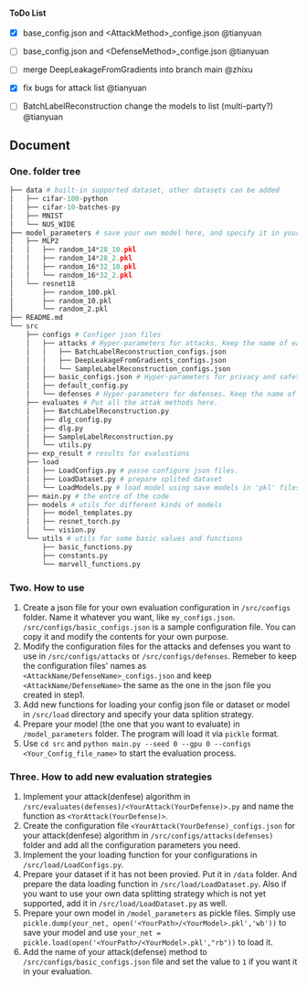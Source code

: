 #### ToDo List
- [x] base_config.json and \<AttackMethod\>_confige.json @tianyuan
- [ ] base_config.json and \<DefenseMethod\>_confige.json @tianyuan
- [ ] merge DeepLeakageFromGradients into branch main @zhixu
- [x] fix bugs for attack list @tianyuan
- [ ] BatchLabelReconstruction change the models to list (multi-party?) @tianyuan


## Document

### One. folder tree
```python
├── data # built-in supported dataset, other datasets can be added
│   ├── cifar-100-python
│   ├── cifar-10-batches-py
│   ├── MNIST
│   └── NUS_WIDE
├── model_parameters # save your own model here, and specify it in your config json file.
│   ├── MLP2
│   │   ├── random_14*28_10.pkl
│   │   ├── random_14*28_2.pkl
│   │   ├── random_16*32_10.pkl
│   │   └── random_16*32_2.pkl
│   └── resnet18
│       ├── random_100.pkl
│       ├── random_10.pkl
│       └── random_2.pkl
├── README.md
└── src
    ├── configs # Configer json files
    │   ├── attacks # Hyper-parameters for attacks. Keep the name of each file the same as it is in "basic_configs.json".
    │   │   ├── BatchLabelReconstruction_configs.json
    │   │   ├── DeepLeakageFromGradients_configs.json
    │   │   └── SampleLabelReconstruction_configs.json
    │   ├── basic_configs.json # Hyper-parameters for privacy and safety evaluation. Path specified while running 'main.py".
    │   ├── default_config.py
    │   └── defenses # Hyper-parameters for defenses. Keep the name of each file the same as it is in "basic_configs.json".
    ├── evaluates # Put all the attak methods here. 
    │   ├── BatchLabelReconstruction.py
    │   ├── dlg_config.py
    │   ├── dlg.py
    │   ├── SampleLabelReconstruction.py
    │   └── utils.py
    ├── exp_result # results for evalustions
    ├── load
    │   ├── LoadConfigs.py # passe configure json files.
    │   ├── LoadDataset.py # prepare splited dataset
    │   └── LoadModels.py # load model using save models in 'pkl' files
    ├── main.py # the entre of the code
    ├── models # utils for different kinds of models
    │   ├── model_templates.py
    │   ├── resnet_torch.py
    │   └── vision.py
    └── utils # utils for some basic values and functions
        ├── basic_functions.py
        ├── constants.py
        └── marvell_functions.py
```

### Two. How to use
1. Create a json file for your own evaluation configuration in `/src/configs` folder. Name it whatever you want, like `my_configs.json`. `/src/configs/basic_configs.json` is a sample configuration file. You can copy it and modify the contents for your own purpose.
2. Modify the configuration files for the attacks and defenses you want to use in `/src/configs/attacks` or `/src/configs/defenses`. Remeber to keep the configuration files' names as `<AttackName/DefenseName>_configs.json` and keep `<AttackName/DefenseName>` the same as the one in the json file you created in step1.
3. Add new functions for loading your config json file or dataset or model in `/src/load` directory and specify your data splition strategy.
4. Prepare your model (the one that you want to evaluate) in `/model_parameters` folder. The program will load it via `pickle` format.
5. Use `cd src` and `python main.py --seed 0 --gpu 0 --configs <Your_Config_file_name>` to start the evaluation process.

### Three. How to add new evaluation strategies
1. Implement your attack(denfese) algorithm in `/src/evaluates(defenses)/<YourAttack(YourDefense)>.py` and name the function as `<YorAttack(YourDefense)>`.
2. Create the configuration file `<YourAttack(YourDefense)_configs.json` for your attack(denfese) algorithm in `/src/configs/attacks(defenses)` folder and add all the configuration parameters you need.
3. Implement the your loading function for your configurations in `/src/load/LoadConfigs.py`.
4. Prepare your dataset if it has not been provied. Put it in `/data` folder. And prepare the data loading function in `/src/load/LoadDataset.py`. Also if you want to use your own data splitting strategy which is not yet supported, add it in `/src/load/LoadDataset.py` as well.
5. Prepare your own model in `/model_parameters` as pickle files. Simply use `pickle.dump(your_net, open('<YourPath>/<YourModel>.pkl','wb'))` to save your model and use `your_net = pickle.load(open('<YourPath>/<YourModel>.pkl',"rb"))` to load it.
6. Add the name of your attack(defense) method to `/src/configs/basic_configs.json` file and set the value to `1` if you want it in your evaluation.